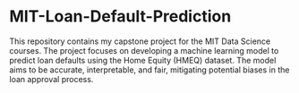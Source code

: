 # MIT-Loan-Default-Prediction
This repository contains my capstone project for the MIT Data Science courses. The project focuses on developing a machine learning model to predict loan defaults using the Home Equity (HMEQ) dataset. The model aims to be accurate, interpretable, and fair, mitigating potential biases in the loan approval process.
